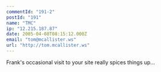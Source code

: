 ```yaml
---
commentId: "191-2"
postId: "191"
name: "TMC"
ip: "12.215.187.87"
date: 2005-04-08T08:15:12.000Z
email: "tom@mcallister.ws"
url: "http://tom.mcallister.ws"
---
```

<p>Frank's occasional visit to your site really spices things up...</p>